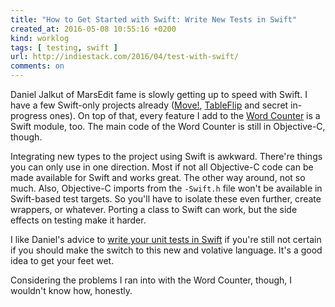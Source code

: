 ```yaml
---
title: "How to Get Started with Swift: Write New Tests in Swift"
created_at: 2016-05-08 10:55:16 +0200
kind: worklog
tags: [ testing, swift ]
url: http://indiestack.com/2016/04/test-with-swift/
comments: on
---
```


Daniel Jalkut of MarsEdit fame is slowly getting up to speed with Swift. I have a few Swift-only projects already ([Move!](https://christiantietze.de/move-work-break/), [TableFlip](http://tableflipapp.com/) and secret in-progress ones). On top of that, every feature I add to the [Word Counter](http://wordcounterapp.com/) is a Swift module, too. The main code of the Word Counter is still in Objective-C, though. 

Integrating new types to the project using Swift is awkward. There're things you can only use in one direction. Most if not all Objective-C code can be made available for Swift and works great. The other way around, not so much. Also, Objective-C imports from the `-Swift.h` file won't be available in Swift-based test targets. So you'll have to isolate these even further, create wrappers, or whatever. Porting a class to Swift can work, but the side effects on testing make it harder.

I like Daniel's advice to [write your unit tests in Swift](http://indiestack.com/2016/04/test-with-swift/) if you're still not certain if you should make the switch to this new and volative language. It's a good idea to get your feet wet.

Considering the problems I ran into with the Word Counter, though, I wouldn't know how, honestly.
